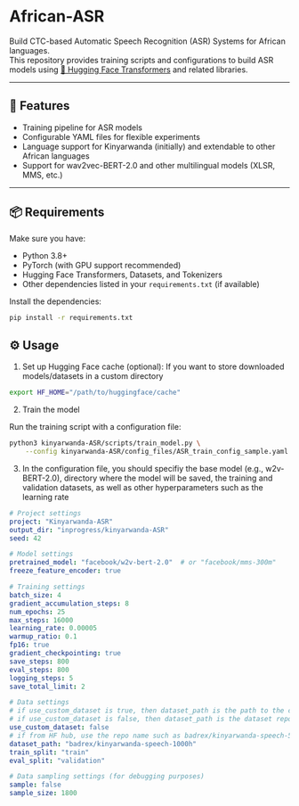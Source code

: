 # African-ASR

Build CTC-based Automatic Speech Recognition (ASR) Systems for African languages.  
This repository provides training scripts and configurations to build ASR models using [🤗 Hugging Face Transformers](https://huggingface.co/transformers/) and related libraries.

---

## 🚀 Features
- Training pipeline for ASR models
- Configurable YAML files for flexible experiments
- Language support for Kinyarwanda (initially) and extendable to other African languages
- Support for wav2vec-BERT-2.0 and other multilingual models (XLSR, MMS, etc.)
---

## 📦 Requirements
Make sure you have:
- Python 3.8+
- PyTorch (with GPU support recommended)
- Hugging Face Transformers, Datasets, and Tokenizers
- Other dependencies listed in your `requirements.txt` (if available)


Install the dependencies:
```bash
pip install -r requirements.txt
```


## ⚙️ Usage

1. Set up Hugging Face cache (optional): 
If you want to store downloaded models/datasets in a custom directory

```bash
export HF_HOME="/path/to/huggingface/cache"
```

2. Train the model

Run the training script with a configuration file:

```bash
python3 kinyarwanda-ASR/scripts/train_model.py \
    --config kinyarwanda-ASR/config_files/ASR_train_config_sample.yaml
```

3. In the configuration file, you should specifiy the base model (e.g., w2v-BERT-2.0), directory where the model will be saved, the training and validation datasets, as well as other hyperparameters such as the learning rate 

```yaml
# Project settings
project: "Kinyarwanda-ASR"
output_dir: "inprogress/kinyarwanda-ASR"
seed: 42

# Model settings
pretrained_model: "facebook/w2v-bert-2.0"  # or "facebook/mms-300m"  
freeze_feature_encoder: true

# Training settings
batch_size: 4
gradient_accumulation_steps: 8
num_epochs: 25
max_steps: 16000
learning_rate: 0.00005
warmup_ratio: 0.1
fp16: true
gradient_checkpointing: true
save_steps: 800
eval_steps: 800
logging_steps: 5
save_total_limit: 2

# Data settings
# if use_custom_dataset is true, then dataset_path is the path to the custom dataset on disk
# if use_custom_dataset is false, then dataset_path is the dataset repo name on the HF hub
use_custom_dataset: false
# if from HF hub, use the repo name such as badrex/kinyarwanda-speech-500h
dataset_path: "badrex/kinyarwanda-speech-1000h" 
train_split: "train"
eval_split: "validation"

# Data sampling settings (for debugging purposes)
sample: false
sample_size: 1800 

```

